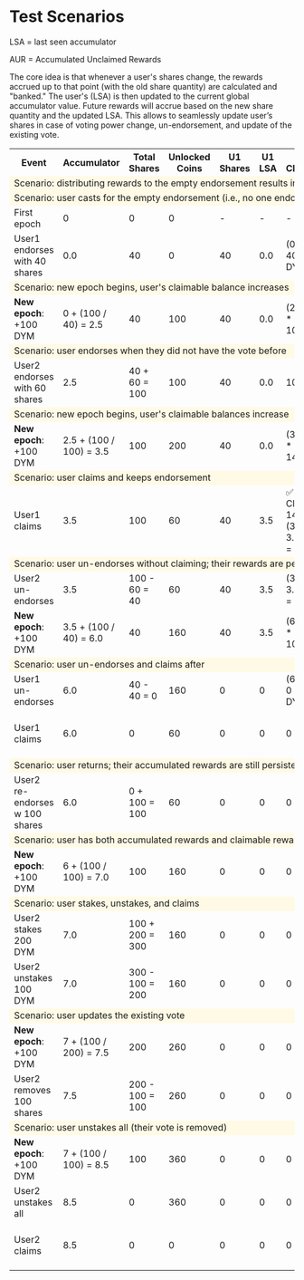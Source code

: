 # Test Scenarios

LSA = last seen accumulator

AUR = Accumulated Unclaimed Rewards

The core idea is that whenever a user's shares change, the rewards accrued up to that point (with the old share
quantity) are calculated and "banked." The user's (LSA) is then updated to the current global accumulator value. Future
rewards will accrue based on the new share quantity and the updated LSA. This allows to seamlessly update user’s shares
in case of voting power change, un-endorsement, and update of the existing vote.

<table>
  <tr>
    <th>Event</th>
    <th>Accumulator</th>
    <th>Total Shares</th>
    <th>Unlocked Coins</th>
    <th>U1 Shares</th>
    <th>U1 LSA</th>
    <th>U1 Claimable</th>
    <th>U1 AUR</th>
    <th>U2 Shares</th>
    <th>U2 LSA</th>
    <th>U2 Claimable</th>
    <th>U2 AUR</th>
  <tr>
    <td colspan="12" style="background-color: #fffae6;">Scenario: distributing rewards to the empty endorsement results in noop</td>
  </tr>
  <tr>
    <td colspan="12" style="background-color: #fffae6;">Scenario: user casts for the empty endorsement (i.e., no one endorsed to it yet)</td>
  </tr>
  <tr>
    <td>First epoch</td>
    <td>0</td>
    <td>0</td>
    <td>0</td>
    <td>-</td>
    <td>-</td>
    <td>-</td>
    <td>-</td>
    <td>-</td>
    <td>-</td>
    <td>-</td>
    <td>-</td>
  </tr>
  <tr>
    <td>User1 endorses with 40 shares</td>
    <td>0.0</td>
    <td>40</td>
    <td>0</td>
    <td>40</td>
    <td>0.0</td>
    <td>(0 - 0) * 40 = 0 DYM</td>
    <td>0</td>
    <td>-</td>
    <td>-</td>
    <td>-</td>
    <td>-</td>
  </tr>
  <tr>
    <td colspan="12" style="background-color: #fffae6;">Scenario: new epoch begins, user's claimable balance increases</td>
  </tr>
  <tr>
    <td><b>New epoch</b>: +100 DYM</td>
    <td>0 + (100 / 40) = 2.5</td>
    <td>40</td>
    <td>100</td>
    <td>40</td>
    <td>0.0</td>
    <td>(2.5 - 0) * 40 = 100 DYM</td>
    <td>0</td>
    <td>-</td>
    <td>-</td>
    <td>-</td>
    <td>-</td>
  </tr>
  <tr>
    <td colspan="12" style="background-color: #fffae6;">Scenario: user endorses when they did not have the vote before</td>
  </tr>
  <tr>
    <td>User2 endorses with 60 shares</td>
    <td>2.5</td>
    <td>40 + 60 = 100</td>
    <td>100</td>
    <td>40</td>
    <td>0.0</td>
    <td>100 DYM</td>
    <td>0</td>
    <td>60</td>
    <td>2.5</td>
    <td>(2.5 - 2.5) * 60 = 0 DYM</td>
    <td>0</td>
  </tr>
  <tr>
    <td colspan="12" style="background-color: #fffae6;">Scenario: new epoch begins, user's claimable balances increase</td>
  </tr>
  <tr>
    <td><b>New epoch</b>: +100 DYM</td>
    <td>2.5 + (100 / 100) = 3.5</td>
    <td>100</td>
    <td>200</td>
    <td>40</td>
    <td>0.0</td>
    <td>(3.5 - 0) * 40 = 140 DYM</td>
    <td>0</td>
    <td>60</td>
    <td>2.5</td>
    <td>(3.5 - 2.5) * 60 = 60 DYM</td>
    <td>0</td>
  </tr>
  <tr>
    <td colspan="12" style="background-color: #fffae6;">Scenario: user claims and keeps endorsement</td>
  </tr>
  <tr>
    <td>User1 claims</td>
    <td>3.5</td>
    <td>100</td>
    <td>60</td>
    <td>40</td>
    <td>3.5</td>
    <td>✅ Claimed: 140 DYM; (3.5 - 3.5) * 40 = 0 DYM</td>
    <td>0</td>
    <td>60</td>
    <td>2.5</td>
    <td>(3.5 - 2.5) * 60 = 60 DYM</td>
    <td>0</td>
  </tr>
  <tr>
    <td colspan="12" style="background-color: #fffae6;">Scenario: user un-endorses without claiming; their rewards are persisted</td>
  </tr>
  <tr>
    <td>User2 un-endorses</td>
    <td>3.5</td>
    <td>100 - 60 = 40</td>
    <td>60</td>
    <td>40</td>
    <td>3.5</td>
    <td>(3.5 - 3.5) * 40 = 0 DYM</td>
    <td>0</td>
    <td>0</td>
    <td>3.5</td>
    <td>(3.5 - 3.5) * 0 = 0 DYM</td>
    <td>60 DYM</td>
  </tr>
  <tr>
    <td><b>New epoch</b>: +100 DYM</td>
    <td>3.5 + (100 / 40) = 6.0</td>
    <td>40</td>
    <td>160</td>
    <td>40</td>
    <td>3.5</td>
    <td>(6 - 3.5) * 40 = 100 DYM</td>
    <td>0</td>
    <td>0</td>
    <td>0</td>
    <td>0</td>
    <td>60 DYM</td>
  </tr>
  <tr>
    <td colspan="12" style="background-color: #fffae6;">Scenario: user un-endorses and claims after</td>
  </tr>
  <tr>
    <td>User1 un-endorses</td>
    <td>6.0</td>
    <td>40 - 40 = 0</td>
    <td>160</td>
    <td>0</td>
    <td>0</td>
    <td>(6 - 6) * 0 = 0 DYM</td>
    <td>100 DYM</td>
    <td>0</td>
    <td>0</td>
    <td>0</td>
    <td>60 DYM</td>
  </tr>
  <tr>
    <td>User1 claims</td>
    <td>6.0</td>
    <td>0</td>
    <td>60</td>
    <td>0</td>
    <td>0</td>
    <td>0</td>
    <td>✅ Claimed: 100 DYM; 0</td>
    <td>0</td>
    <td>0</td>
    <td>0</td>
    <td>60 DYM</td>
  </tr>
  <tr>
    <td colspan="12" style="background-color: #fffae6;">Scenario: user returns; their accumulated rewards are still persisted</td>
  </tr>
  <tr>
    <td>User2 re-endorses w 100 shares</td>
    <td>6.0</td>
    <td>0 + 100 = 100</td>
    <td>60</td>
    <td>0</td>
    <td>0</td>
    <td>0</td>
    <td>0</td>
    <td>100</td>
    <td>6.0</td>
    <td>(6 - 6) * 100 = 0 DYM</td>
    <td>60 DYM</td>
  </tr>
  <tr>
    <td colspan="12" style="background-color: #fffae6;">Scenario: user has both accumulated rewards and claimable rewards</td>
  </tr>
  <tr>
    <td><b>New epoch</b>: +100 DYM</td>
    <td>6 + (100 / 100) = 7.0</td>
    <td>100</td>
    <td>160</td>
    <td>0</td>
    <td>0</td>
    <td>0</td>
    <td>0</td>
    <td>100</td>
    <td>6.0</td>
    <td>(7 - 6) * 100 = 100 DYM</td>
    <td>60 DYM</td>
  </tr>
  <tr>
    <td colspan="12" style="background-color: #fffae6;">Scenario: user stakes, unstakes, and claims</td>
  </tr>
  <tr>
    <td>User2 stakes 200 DYM</td>
    <td>7.0</td>
    <td>100 + 200 = 300</td>
    <td>160</td>
    <td>0</td>
    <td>0</td>
    <td>0</td>
    <td>0</td>
    <td>300</td>
    <td>7.0</td>
    <td>(7 - 7) * 300 = 0 DYM</td>
    <td>160 DYM</td>
  </tr>
  <tr>
    <td>User2 unstakes 100 DYM</td>
    <td>7.0</td>
    <td>300 - 100 = 200</td>
    <td>160</td>
    <td>0</td>
    <td>0</td>
    <td>0</td>
    <td>0</td>
    <td>200</td>
    <td>7.0</td>
    <td>(7 - 7) * 200 = 0 DYM</td>
    <td>160 DYM</td>
  </tr>
  <tr>
    <td colspan="12" style="background-color: #fffae6;">Scenario: user updates the existing vote</td>
  </tr>
  <tr>
    <td><b>New epoch</b>: +100 DYM</td>
    <td>7 + (100 / 200) = 7.5</td>
    <td>200</td>
    <td>260</td>
    <td>0</td>
    <td>0</td>
    <td>0</td>
    <td>0</td>
    <td>200</td>
    <td>7.0</td>
    <td>(7.5 - 7) * 200 = 100 DYM</td>
    <td>160 DYM</td>
  </tr>
  <tr>
    <td>User2 removes 100 shares</td>
    <td>7.5</td>
    <td>200 - 100 = 100</td>
    <td>260</td>
    <td>0</td>
    <td>0</td>
    <td>0</td>
    <td>0</td>
    <td>100</td>
    <td>7.5</td>
    <td>(7.5 - 7.5) * 100 = 0 DYM</td>
    <td>260 DYM</td>
  </tr>
  <tr>
    <td colspan="12" style="background-color: #fffae6;">Scenario: user unstakes all (their vote is removed)</td>
  </tr>
  <tr>
    <td><b>New epoch</b>: +100 DYM</td>
    <td>7 + (100 / 100) = 8.5</td>
    <td>100</td>
    <td>360</td>
    <td>0</td>
    <td>0</td>
    <td>0</td>
    <td>0</td>
    <td>100</td>
    <td>7.5</td>
    <td>(8.5 - 7.5) * 100 = 100 DYM</td>
    <td>260 DYM</td>
  </tr>
  <tr>
    <td>User2 unstakes all</td>
    <td>8.5</td>
    <td>0</td>
    <td>360</td>
    <td>0</td>
    <td>0</td>
    <td>0</td>
    <td>0</td>
    <td>0</td>
    <td>8.5</td>
    <td>(8.5 - 8.5) * 0 = 0 DYM</td>
    <td>360 DYM</td>
  </tr>
  <tr>
    <td>User2 claims</td>
    <td>8.5</td>
    <td>0</td>
    <td>0</td>
    <td>0</td>
    <td>0</td>
    <td>0</td>
    <td>0</td>
    <td>0</td>
    <td>8.5</td>
    <td>0 DYM</td>
    <td>✅ Claimed: 360 DYM</td>
  </tr>
</table>
